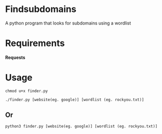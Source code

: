 # Findsubdomains
A python program that looks for subdomains using a wordlist

# Requirements
#### Requests

# Usage
```
chmod u+x finder.py

./finder.py [website(eg. google)] [wordlist (eg. rockyou.txt)]
```
## Or
```
python3 finder.py [website(eg. google)] [wordlist (eg. rockyou.txt)]
```
